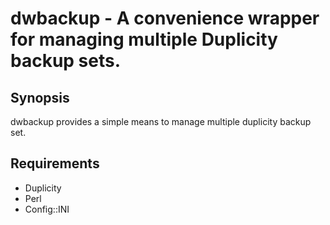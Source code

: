 dwbackup - A convenience wrapper for managing multiple Duplicity backup sets.
=============================================================================

Synopsis
--------

dwbackup provides a simple means to manage multiple duplicity backup set.

Requirements
------------

* Duplicity
* Perl
* Config::INI
